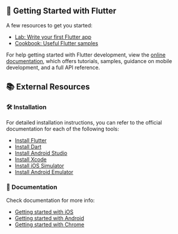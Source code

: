 ## 🚀 Getting Started with Flutter

A few resources to get you started:

- [Lab: Write your first Flutter app](https://docs.flutter.dev/get-started/codelab)
- [Cookbook: Useful Flutter samples](https://docs.flutter.dev/cookbook)

For help getting started with Flutter development, view the
[online documentation](https://docs.flutter.dev/), which offers tutorials,
samples, guidance on mobile development, and a full API reference.

## 📚 External Resources

### 🛠 Installation

For detailed installation instructions, you can refer to the official documentation for each of the following tools:

- [Install Flutter](https://flutter.dev/docs/get-started/install)
- [Install Dart](https://dart.dev/get-dart)
- [Install Android Studio](https://developer.android.com/studio)
- [Install Xcode](https://developer.apple.com/xcode/)
- [Install iOS Simulator](https://developer.apple.com/xcode/)
- [Install Android Emulator](https://developer.android.com/studio)

### 📖 Documentation

Check documentation for more info:

- [Getting started with iOS](https://flutter.dev/docs/get-started/install/macos#deploy-to-ios-devices)
- [Getting started with Android](https://docs.flutter.dev/get-started/install/macos/mobile-android)
- [Getting started with Chrome](https://flutter.dev/docs/get-started/web)